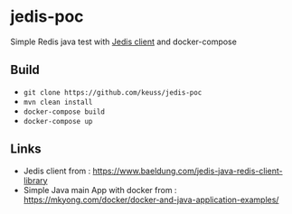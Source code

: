 # jedis-poc

Simple Redis java test with [Jedis client](https://github.com/redis/jedis) and docker-compose

## Build

 - `git clone https://github.com/keuss/jedis-poc`
 - `mvn clean install`
 - `docker-compose build`
 - `docker-compose up`

## Links

 - Jedis client from : https://www.baeldung.com/jedis-java-redis-client-library
 - Simple Java main App with docker from : https://mkyong.com/docker/docker-and-java-application-examples/
